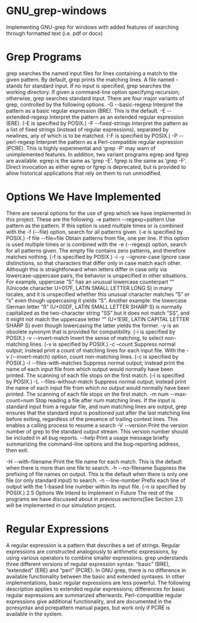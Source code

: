 # GNU_grep-windows
Implementing GNU-grep for windows with added features of searching through formatted text (i.e. pdf or docx)
# Grep Programs
grep searches the named input files for lines containing a match to the given pattern. By
default, grep prints the matching lines. A file named - stands for standard input. If no input
is specified, grep searches the working directory. If given a command-line option specifying
recursion; otherwise, grep searches standard input. There are four major variants of grep,
controlled by the following options.
-G
--basic-regexp
Interpret the pattern as a basic regular expression (BRE). This is the default.
-E
--extended-regexp
Interpret the pattern as an extended regular expression (ERE). (-E is specified
by POSIX.)
-F
--fixed-strings
Interpret the pattern as a list of fixed strings (instead of regular expressions),
separated by newlines, any of which is to be matched. (-F is specified by POSIX.)
-P
--perl-regexp
Interpret the pattern as a Perl-compatible regular expression (PCRE). This is
highly experimental and ‘grep -P’ may warn of unimplemented features.
In addition, two variant programs egrep and fgrep are available. egrep is the same as ‘grep -E’. fgrep is the same as ‘grep -F’. Direct invocation as either egrep or fgrep is deprecated, but is provided to allow historical applications that rely on them to run unmodified.

# Options We Have Implemented
There are several options for the use of grep which we have implemented in this project. These are the following.
-e pattern
--regexp=pattern
Use pattern as the pattern. If this option is used multiple times or is combined with the -f (--file) option, search for all patterns given. (-e is specified by POSIX.)
-f file 
--file=file
Obtain patterns from file, one per line. If this option is used multiple times or is combined with the -e (--regexp) option, search for all patterns given. The empty file contains zero patterns, and therefore matches nothing. (-f is specified by POSIX.)
-i 
-y 
--ignore-case
Ignore case distinctions, so that characters that differ only in case match each other. Although this is straightforward when letters differ in case only via lowercase-uppercase pairs, the behavior is unspecified in other situations. For example, uppercase “S” has an unusual lowercase counterpart “” (Unicode character U+017F, LATIN SMALL LETTER LONG S) in many locales, and it is unspecified whether this unusual character matches “S” or “s” even though uppercasing it yields “S”. Another example: the lowercase German letter “ß” (U+00DF, LATIN SMALL LETTER SHARP S) is normally capitalized as the two-character string “SS” but it does not match “SS”, and it might not match the uppercase letter “” (U+1E9E, LATIN CAPITAL LETTER SHARP S) even though lowercasing the latter yields the former. -y is an obsolete synonym that is provided for compatibility. (-i is specified by POSIX.)
-v 
--invert-match
Invert the sense of matching, to select non-matching lines. (-v is specified by POSIX.)
-c 
–count	Suppress normal output; instead print a count of matching lines for each input file. With the -v (--invert-match) option, count non-matching lines. (-c is specified by POSIX.)
-l 
--files-with-matches
Suppress normal output; instead print the name of each input file from which output would normally have been printed. The scanning of each file stops on the first match. (-l is specified by POSIX.)
-L 
--files-without-match
Suppress normal output; instead print the name of each input file from which no output would normally have been printed. The scanning of each file stops on the first match.
-m num
--max-count=num
Stop reading a file after num matching lines. If the input is standard input
from a regular file, and num matching lines are output, grep ensures that
the standard input is positioned just after the last matching line before exiting,
regardless of the presence of trailing context lines. This enables a calling process
to resume a search
 -V 
--version	Print the version number of grep to the standard output stream. This version number should be included in all bug reports.
--help 	Print a usage message briefly summarizing the command-line options and the bug-reporting address, then exit.


-H
--with-filename
Print the file name for each match. This is the default when there is more than
one file to search.
-h
--no-filename
Suppress the prefixing of file names on output. This is the default when there
is only one file (or only standard input) to search.
-n
--line-number
Prefix each line of output with the 1-based line number within its input file.
(-n is specified by POSIX.)
2.5 Options We Intend to Implement in Future
The rest of the programs we have discussed about in previous sections(See Section 2.1) will be implemented in our simulation project.
# Regular Expressions
A regular expression is a pattern that describes a set of strings. Regular expressions are
constructed analogously to arithmetic expressions, by using various operators to combine
smaller expressions. grep understands three different versions of regular expression syntax: “basic” (BRE), “extended” (ERE) and “perl” (PCRE). In GNU grep, there is no
difference in available functionality between the basic and extended syntaxes. In other implementations, basic regular expressions are less powerful. The following description applies
to extended regular expressions; differences for basic regular expressions are summarized
afterwards. Perl-compatible regular expressions give additional functionality, and are documented in the pcresyntax and pcrepattern manual pages, but work only if PCRE is
available in the system.
